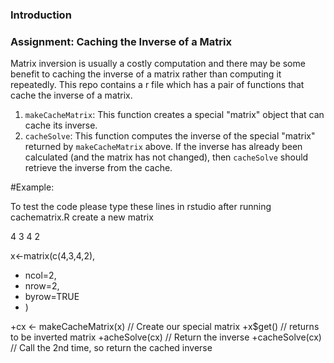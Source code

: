 ### Introduction

    
### Assignment: Caching the Inverse of a Matrix

Matrix inversion is usually a costly computation and there may be some
benefit to caching the inverse of a matrix rather than computing it
repeatedly. This repo contains a r file which has a pair of functions that
cache the inverse of a matrix.

1.  `makeCacheMatrix`: This function creates a special "matrix" object
    that can cache its inverse.
2.  `cacheSolve`: This function computes the inverse of the special
    "matrix" returned by `makeCacheMatrix` above. If the inverse has
    already been calculated (and the matrix has not changed), then
    `cacheSolve` should retrieve the inverse from the cache.


#Example:

To test the code please type these lines in rstudio after running cachematrix.R
create a new matrix

4 3
4 2

x<-matrix(c(4,3,4,2),
+ ncol=2,
+ nrow=2,
+ byrow=TRUE
+ )

+cx <- makeCacheMatrix(x) // Create our special matrix
+x$get()                // returns to be inverted matrix
+acheSolve(cx)         // Return the inverse
+cacheSolve(cx)        // Call the 2nd time, so return the cached inverse


